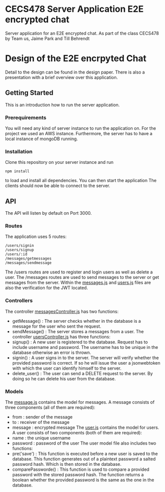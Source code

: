 # CECS478 Server Application E2E encrypted chat
Server application for an E2E encrypted chat. As part of the class CECS478 by Team us, Jaime Park and Till Behrendt

# Design of the E2E encrpyted Chat
Detail to the design can be found in the design paper. There is also a presentation with a brief overview over this application.

## Getting Started
This is an introduction how to run the server application.
### Prerequirements
You will need any kind of server instance to run the application on. For the project we used an AWS instance. Furthermore, the server has to have a local instance of mongoDB running.

### Installation
Clone this repository on your server instance and run 
```
npm install
```
to load and install all dependencies.
You can then start the application
The clients should now be able to connect to the server.

## API 
The API will listen by default on Port 3000.

### Routes
The application uses 5 routes:
```
/users/signin
/users/signup
/users/:id
/messages/getmessages
/messages/sendmessage
```
The /users routes are used to register and login users as well as delete a user.
The /messages routes are used to send messages to the server or get messages from the server.
Within the [messages.js](https://github.com/tilted112/CECS478/blob/master/app/routes/messages.js) and [users.js](https://github.com/tilted112/CECS478/blob/master/app/routes/users.js) files are also the verification for the JWT located.

### Controllers
The controller [messagesController.js](https://github.com/tilted112/CECS478/blob/master/app/controller/messagesController.js) has two functions:
* getMessage() : The server checks whether in the database is a message for the user who sent the request.
* sendMessage() : The server stores a messages from a user.
The controller [usersController.js](https://github.com/tilted112/CECS478/blob/master/app/controller/usersController.js) has three functions:
* signup() : A new user is registered to the database. Request has to include username and password. The username has to be unique in the database otherwise an error is thrown.
* signin() : A user signs in to the server. The server will verify whether the provided password is correct. If so he will issue the user a jsonwebtoken with which the user can identify himself to the server.
* delete_user() : The user can send a DELETE request to the server. By doing so he can delete his user from the database.

### Models
The [message.js](https://github.com/tilted112/CECS478/blob/master/app/models/message.js) contains the model for messages. A message consists of three components (all of them are required):
* from : sender of the message
* to : receiver of the message
* message : encrypted message
The [user.js](https://github.com/tilted112/CECS478/blob/master/app/models/user.js) contains the model for users. A user consists of two components (both of them are required):
* name : the unique username
* password : password of the user
The user model file also includes two functions:
* pre('save') : This function is executed before a new user is saved to the database. This function generates out of a plaintext password a salted password hash. Which is then stored in the database.
* comparePassworde() : This function is used to compare a provided password with the stored password hash. The function returns a boolean whether the provided password is the same as the one in the database.